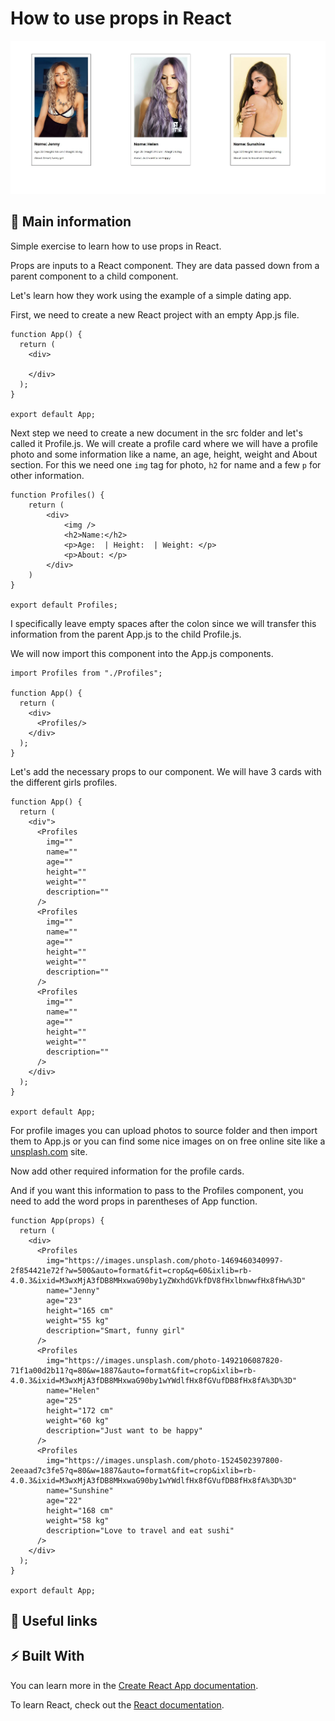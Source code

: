# How to use props in React

![cover](./src/props.JPG)


## 🦉 Main information

Simple exercise to learn how to use props in React.

Props are inputs to a React component. They are data passed down from a parent component to a child component.

Let's learn how they work using the example of a simple dating app.

First, we need to create a new React project with an empty App.js file.

```
function App() {
  return (
    <div>
    
    </div>
  );
}

export default App;

```

Next step we need to create a new document in the src folder and let's called it Profile.js. We will create a profile card where we will have a profile photo and some information like a name, an age, height, weight and About section. For this we need one `img` tag for photo, `h2` for name and a few `p` for other information.

```
function Profiles() {
    return (
        <div>
            <img />
            <h2>Name:</h2>
            <p>Age:  | Height:  | Weight: </p>
            <p>About: </p>
        </div>
    )
}

export default Profiles;
```

I specifically leave empty spaces after the colon since we will transfer this information from the parent App.js to the child Profile.js.

We will now import this component into the App.js components.

```
import Profiles from "./Profiles";

function App() {
  return (
    <div>
      <Profiles/>
    </div>
  );
}

```
Let's add the necessary props to our component. We will have 3 cards with the different girls profiles.

```
function App() {
  return (
    <div">
      <Profiles
        img=""
        name=""
        age=""
        height=""
        weight=""
        description=""
      />
      <Profiles
        img=""
        name=""
        age=""
        height=""
        weight=""
        description=""
      />
      <Profiles
        img=""
        name=""
        age=""
        height=""
        weight=""
        description=""
      />
    </div>
  );
}

export default App;
```
For profile images you can upload photos to source folder and then import them to App.js or you can find some nice images on on free online site like a [unsplash.com](https://unsplash.com/) site.

Now add other required information for the profile cards.

And if you want this information to pass to the Profiles component, you need to add the word props in parentheses of App function.

```
function App(props) {
  return (
    <div>
      <Profiles
        img="https://images.unsplash.com/photo-1469460340997-2f854421e72f?w=500&auto=format&fit=crop&q=60&ixlib=rb-4.0.3&ixid=M3wxMjA3fDB8MHxwaG90by1yZWxhdGVkfDV8fHxlbnwwfHx8fHw%3D"
        name="Jenny"
        age="23"
        height="165 cm"
        weight="55 kg"
        description="Smart, funny girl"
      />
      <Profiles
        img="https://images.unsplash.com/photo-1492106087820-71f1a00d2b11?q=80&w=1887&auto=format&fit=crop&ixlib=rb-4.0.3&ixid=M3wxMjA3fDB8MHxwaG90by1wYWdlfHx8fGVufDB8fHx8fA%3D%3D"
        name="Helen"
        age="25"
        height="172 cm"
        weight="60 kg"
        description="Just want to be happy"
      />
      <Profiles
        img="https://images.unsplash.com/photo-1524502397800-2eeaad7c3fe5?q=80&w=1887&auto=format&fit=crop&ixlib=rb-4.0.3&ixid=M3wxMjA3fDB8MHxwaG90by1wYWdlfHx8fGVufDB8fHx8fA%3D%3D"
        name="Sunshine"
        age="22"
        height="168 cm"
        weight="58 kg"
        description="Love to travel and eat sushi"
      />
    </div>
  );
}

export default App;
```


## 🦊 Useful links






## ⚡ Built With

You can learn more in the [Create React App documentation](https://facebook.github.io/create-react-app/docs/getting-started).

To learn React, check out the [React documentation](https://reactjs.org/).


